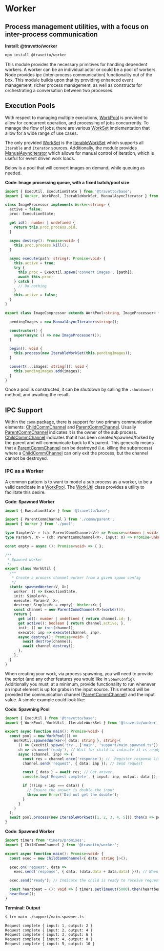 <!-- This file was generated by @travetto/doc and should not be modified directly -->
<!-- Please modify https://github.com/travetto/travetto/tree/main/module/worker/README.ts and execute "npx trv doc" to rebuild -->
# Worker
## Process management utilities, with a focus on inter-process communication

**Install: @travetto/worker**
```bash
npm install @travetto/worker
```

This module provides the necessary primitives for handling dependent workers.  A worker can be an individual actor or could be a pool of workers. Node provides ipc (inter-process communication) functionality out of the box. This module builds upon that by providing enhanced event management, richer process management, as well as constructs for orchestrating a conversation between two processes.

## Execution Pools
With respect to managing multiple executions, [WorkPool](https://github.com/travetto/travetto/tree/main/module/worker/src/pool.ts#L24) is provided to allow for concurrent operation, and processing of jobs concurrently.  To manage the flow of jobs, there are various [WorkSet](https://github.com/travetto/travetto/tree/main/module/worker/src/input/types.ts#L4) implementation that allow for a wide range of use cases.

The only provided [WorkSet](https://github.com/travetto/travetto/tree/main/module/worker/src/input/types.ts#L4) is the [IterableWorkSet](https://github.com/travetto/travetto/tree/main/module/worker/src/input/iterable.ts#L11) which supports all `Iterable` and `Iterator` sources.  Additionally, the module provides [ManualAsyncIterator](https://github.com/travetto/travetto/tree/main/module/worker/src/input/async-iterator.ts#L6) which allows for manual control of iteration, which is useful for event driven work loads.

Below is a pool that will convert images on demand, while queuing as needed.

**Code: Image processing queue, with a fixed batch/pool size**
```typescript
import { ExecUtil, ExecutionState } from '@travetto/base';
import { Worker, WorkPool, IterableWorkSet, ManualAsyncIterator } from '@travetto/worker';

class ImageProcessor implements Worker<string> {
  active = false;
  proc: ExecutionState;

  get id(): number | undefined {
    return this.proc.process.pid;
  }

  async destroy(): Promise<void> {
    this.proc.process.kill();
  }

  async execute(path: string): Promise<void> {
    this.active = true;
    try {
      this.proc = ExecUtil.spawn('convert images', [path]);
      await this.proc;
    } catch {
      // Do nothing
    }
    this.active = false;
  }
}

export class ImageCompressor extends WorkPool<string, ImageProcessor> {

  pendingImages = new ManualAsyncIterator<string>();

  constructor() {
    super(async () => new ImageProcessor());
  }

  begin(): void {
    this.process(new IterableWorkSet(this.pendingImages));
  }

  convert(...images: string[]): void {
    this.pendingImages.add(images);
  }
}
```

Once a pool is constructed, it can be shutdown by calling the `.shutdown()` method, and awaiting the result.

## IPC Support

Within the `comm` package, there is support for two primary communication elements: [ChildCommChannel](https://github.com/travetto/travetto/tree/main/module/worker/src/comm/child.ts#L6) and [ParentCommChannel](https://github.com/travetto/travetto/tree/main/module/worker/src/comm/parent.ts#L11).  Usually [ParentCommChannel](https://github.com/travetto/travetto/tree/main/module/worker/src/comm/parent.ts#L11) indicates it is the owner of the sub process.  [ChildCommChannel](https://github.com/travetto/travetto/tree/main/module/worker/src/comm/child.ts#L6) indicates that it has been created/spawned/forked by the parent and will communicate back to it's parent.  This generally means that a [ParentCommChannel](https://github.com/travetto/travetto/tree/main/module/worker/src/comm/parent.ts#L11) can be destroyed (i.e. killing the subprocess) where a [ChildCommChannel](https://github.com/travetto/travetto/tree/main/module/worker/src/comm/child.ts#L6) can only exit the process, but the channel cannot be destroyed.

### IPC as a Worker
A common pattern is to want to model a sub process as a worker, to be a valid candidate in a [WorkPool](https://github.com/travetto/travetto/tree/main/module/worker/src/pool.ts#L24).  The [WorkUtil](https://github.com/travetto/travetto/tree/main/module/worker/src/util.ts#L14) class provides a utility to facilitate this desire.

**Code: Spawned Worker**
```typescript
import { ExecutionState } from '@travetto/base';

import { ParentCommChannel } from './comm/parent';
import { Worker } from './pool';

type Simple<V> = (ch: ParentCommChannel<V>) => Promise<unknown | void>;
type Param<V, X> = (ch: ParentCommChannel<V>, input: X) => Promise<unknown | void>;

const empty = async (): Promise<void> => { };

/**
 * Spawned worker
 */
export class WorkUtil {
  /**
   * Create a process channel worker from a given spawn config
   */
  static spawnedWorker<V, X>(
    worker: () => ExecutionState,
    init: Simple<V>,
    execute: Param<V, X>,
    destroy: Simple<V> = empty): Worker<X> {
    const channel = new ParentCommChannel<V>(worker());
    return {
      get id(): number | undefined { return channel.id; },
      get active(): boolean { return channel.active; },
      init: () => init(channel),
      execute: inp => execute(channel, inp),
      async destroy(): Promise<void> {
        await destroy(channel);
        await channel.destroy();
      },
    };
  }
}
```

When creating your work, via process spawning, you will need to provide the script (and any other features you would like in `SpawnConfig`).   Additionally you must, at a minimum, provide functionality to run whenever an input element is up for grabs in the input source.  This method will be provided the communication channel ([ParentCommChannel](https://github.com/travetto/travetto/tree/main/module/worker/src/comm/parent.ts#L11)) and the input value.  A simple example could look like:

**Code: Spawning Pool**
```typescript
import { ExecUtil } from '@travetto/base';
import { WorkPool, WorkUtil, IterableWorkSet } from '@travetto/worker';

export async function main(): Promise<void> {
  const pool = new WorkPool(() =>
    WorkUtil.spawnedWorker<{ data: string }, string>(
      () => ExecUtil.spawn('trv', ['main', 'support/main.spawned.ts']),
      ch => ch.once('ready'), // Wait for child to indicate it is ready
      async (channel, inp) => {
        const res = channel.once('response'); //  Register response listener
        channel.send('request', { data: inp }); // Send request

        const { data } = await res; // Get answer
        console.log('Request complete', { input: inp, output: data });

        if (!(inp + inp === data)) {
          // Ensure the answer is double the input
          throw new Error('Did not get the double');
        }
      }
    )
  );
  await pool.process(new IterableWorkSet([1, 2, 3, 4, 5])).then(x => pool.shutdown());
}
```

**Code: Spawned Worker**
```typescript
import timers from 'timers/promises';
import { ChildCommChannel } from '@travetto/worker';

export async function main(): Promise<void> {
  const exec = new ChildCommChannel<{ data: string }>();

  exec.on('request', data =>
    exec.send('response', { data: (data.data + data.data) })); // When data is received, return double

  exec.send('ready'); // Indicate the child is ready to receive requests

  const heartbeat = (): void => { timers.setTimeout(5000).then(heartbeat); }; // Keep-alive
  heartbeat();
}
```

**Terminal: Output**
```bash
$ trv main ./support/main.spawner.ts

Request complete { input: 1, output: 2 }
Request complete { input: 2, output: 4 }
Request complete { input: 3, output: 6 }
Request complete { input: 4, output: 8 }
Request complete { input: 5, output: 10 }
```
